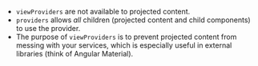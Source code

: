 - `viewProviders` are not available to projected content.
- `providers` allows *all* children (projected content and child components) to use the provider. 
- The purpose of `viewProviders` is to prevent projected content from messing with your services, which is especially useful in external libraries (think of Angular Material).